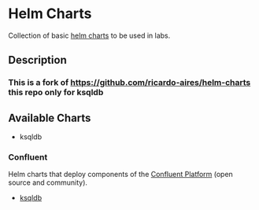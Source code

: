 # Helm Charts

Collection of basic [helm charts](https://helm.sh) to be used in labs.

## Description
### This is a fork of https://github.com/ricardo-aires/helm-charts this repo only for ksqldb


## Available Charts
- ksqldb

### Confluent

Helm charts that deploy components of the [Confluent Platform](https://www.confluent.io/product/confluent-platform) (open source and community).


- [ksqldb](./charts/ksqldb/)
